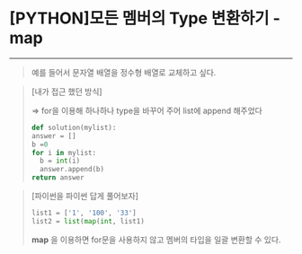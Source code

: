 # [PYTHON]모든 멤버의 Type 변환하기 - map

--------

>예를 들어서 문자열 배열을 정수형 배열로 교체하고 싶다.

>[내가 접근 했던 방식]
>
>=> for을 이용해 하나하나 type을 바꾸어 주어 list에 append 해주었다
>
>~~~python
>def solution(mylist):
>answer = []
>b =0
>for i in mylist:
>   b = int(i)
>   answer.append(b)
>return answer
>~~~



>[파이썬을 파이썬 답게 풀어보자]
>
>~~~python
>list1 = ['1', '100', '33']
>list2 = list(map(int, list1)
>~~~
>
>**map** 을 이용하면 for문을 사용하지 않고 멤버의 타입을 일괄 변환할 수 있다.